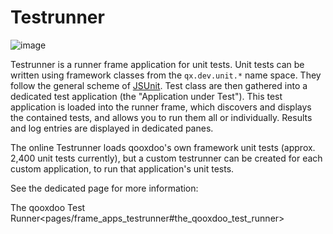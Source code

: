 Testrunner
==========

![image](testrunner.png%0A%20%20%20%20%20%20%20%20:target:%20http://demo.qooxdoo.org/%{version}/testrunner)

Testrunner is a runner frame application for unit tests. Unit tests can be written using framework classes from the `qx.dev.unit.*` name space. They follow the general scheme of [JSUnit](https://github.com/pivotal/jsunit). Test class are then gathered into a dedicated test application (the "Application under Test"). This test application is loaded into the runner frame, which discovers and displays the contained tests, and allows you to run them all or individually. Results and log entries are displayed in dedicated panes.

The online Testrunner loads qooxdoo's own framework unit tests (approx. 2,400 unit tests currently), but a custom testrunner can be created for each custom application, to run that application's unit tests.

See the dedicated page for more information:

The qooxdoo Test Runner\<pages/frame\_apps\_testrunner\#the\_qooxdoo\_test\_runner\>
